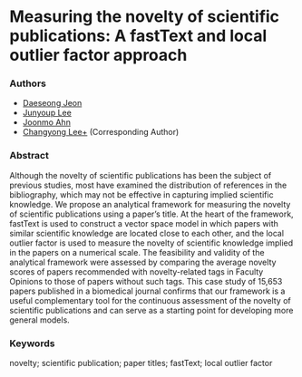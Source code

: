 # Measuring the novelty of scientific publications: A fastText and local outlier factor approach

### Authors
* [Daeseong Jeon](https://scholar.google.com/citations?user=eHZk3uAAAAAJ&hl=ko&oi=ao)
* [Junyoup Lee](https://scholar.google.com/citations?user=OPO_zEUAAAAJ&hl=ko&oi=ao)
* [Joonmo Ahn](https://scholar.google.com/citations?user=1YZdejsAAAAJ&hl=ko&oi=ao)
* [Changyong Lee+](https://scholar.google.com/citations?user=RjoAf88AAAAJ&hl=ko&oi=ao) (Corresponding Author)

### Abstract
Although the novelty of scientific publications has been the subject of previous studies, most have examined the distribution of references in the bibliography, which may not be effective in capturing implied scientific knowledge. We propose an analytical framework for measuring the novelty of scientific publications using a paper’s title. At the heart of the framework, fastText is used to construct a vector space model in which papers with similar scientific knowledge are located close to each other, and the local outlier factor is used to measure the novelty of scientific knowledge implied in the papers on a numerical scale. The feasibility and validity of the analytical framework were assessed by comparing the average novelty scores of papers recommended with novelty-related tags in Faculty Opinions to those of papers without such tags. This case study of 15,653 papers published in a biomedical journal confirms that our framework is a useful complementary tool for the continuous assessment of the novelty of scientific publications and can serve as a starting point for developing more general models.

### Keywords
novelty; scientific publication; paper titles; fastText; local outlier factor
